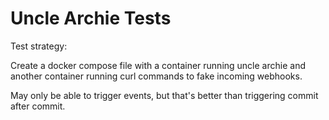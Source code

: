 # Uncle Archie Tests

Test strategy:

Create a docker compose file with a container running uncle archie
and another container running curl commands to fake incoming webhooks.

May only be able to trigger events, but that's better than triggering
commit after commit.

